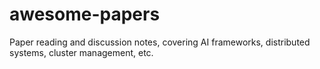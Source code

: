 # awesome-papers
Paper reading and discussion notes, covering AI frameworks, distributed systems, cluster management, etc.
